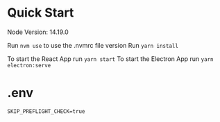 # Quick Start
Node Version: 14.19.0

Run `nvm use` to use the .nvmrc file version
Run `yarn install`

To start the React App run `yarn start`
To start the Electron App run `yarn electron:serve`

# .env
`SKIP_PREFLIGHT_CHECK=true`